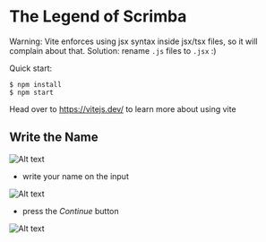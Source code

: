 # The Legend of Scrimba

Warning: Vite enforces using jsx syntax inside jsx/tsx files, so it will complain about that. Solution: rename `.js` files to `.jsx` :)

Quick start:

```
$ npm install
$ npm start
````

Head over to https://vitejs.dev/ to learn more about using vite

## Write the Name

![Alt text](image.png)

+ write your name on the input

![Alt text](image-1.png)

 + press the *Continue* button

 ![Alt text](image-2.png)